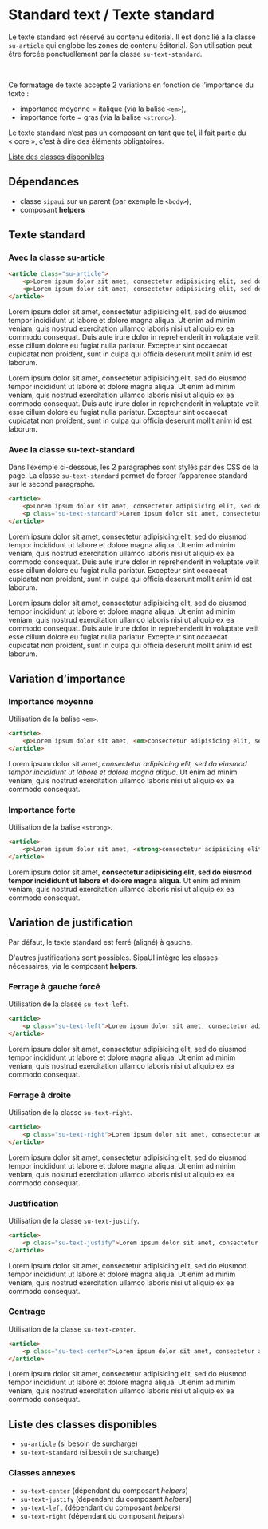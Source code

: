 # Standard text / Texte standard

Le texte standard est réservé au contenu éditorial. Il est donc lié à la classe `su-article` qui englobe les zones de contenu éditorial. Son utilisation peut être forcée ponctuellement par la classe `su-text-standard`.

<br />

Ce formatage de texte accepte 2 variations en fonction de l’importance du texte&nbsp;:
- importance moyenne&nbsp;= italique (via la balise `<em>`),
- importance forte&nbsp;= gras (via la balise `<strong>`).

<div class="alerte">
	<p>Le texte standard n’est pas un composant en tant que tel, il fait partie du «&nbsp;core&nbsp;», c'est à dire des éléments obligatoires.</p>
</div>

<a href="#liste-classes" target="_self" class="link-button">Liste des classes disponibles</a>

<div class="alerte">

## Dépendances
- classe `sipaui` sur un parent (par exemple le `<body>`),
- composant **helpers**</li>

</div>

<!-- STORY -->

## Texte standard

### Avec la classe su-article
 
```html
<article class="su-article">
	<p>Lorem ipsum dolor sit amet, consectetur adipisicing elit, sed do eiusmod tempor incididunt ut labore et dolore magna aliqua. Ut enim ad minim veniam, quis nostrud exercitation ullamco laboris nisi ut aliquip ex ea commodo consequat. Duis aute irure dolor in reprehenderit in voluptate velit esse cillum dolore eu fugiat nulla pariatur. Excepteur sint occaecat cupidatat non proident, sunt in culpa qui officia deserunt mollit anim id est laborum.</p>
	<p>Lorem ipsum dolor sit amet, consectetur adipisicing elit, sed do eiusmod tempor incididunt ut labore et dolore magna aliqua. Ut enim ad minim veniam, quis nostrud exercitation ullamco laboris nisi ut aliquip ex ea commodo consequat. Duis aute irure dolor in reprehenderit in voluptate velit esse cillum dolore eu fugiat nulla pariatur. Excepteur sint occaecat cupidatat non proident, sunt in culpa qui officia deserunt mollit anim id est laborum.</p>
</article>
```

<div class="sipaui">
	<article class="su-article">
		<p>Lorem ipsum dolor sit amet, consectetur adipisicing elit, sed do eiusmod tempor incididunt ut labore et dolore magna aliqua. Ut enim ad minim veniam, quis nostrud exercitation ullamco laboris nisi ut aliquip ex ea commodo consequat. Duis aute irure dolor in reprehenderit in voluptate velit esse cillum dolore eu fugiat nulla pariatur. Excepteur sint occaecat cupidatat non proident, sunt in culpa qui officia deserunt mollit anim id est laborum.</p>
		<p>Lorem ipsum dolor sit amet, consectetur adipisicing elit, sed do eiusmod tempor incididunt ut labore et dolore magna aliqua. Ut enim ad minim veniam, quis nostrud exercitation ullamco laboris nisi ut aliquip ex ea commodo consequat. Duis aute irure dolor in reprehenderit in voluptate velit esse cillum dolore eu fugiat nulla pariatur. Excepteur sint occaecat cupidatat non proident, sunt in culpa qui officia deserunt mollit anim id est laborum.</p>
	</article>
</div>






### Avec la classe su-text-standard

Dans l’exemple ci-dessous, les 2 paragraphes sont stylés par des CSS de la page. La classe `su-text-standard` permet de forcer l’apparence standard sur le second paragraphe.
 
```html
<article>
	<p>Lorem ipsum dolor sit amet, consectetur adipisicing elit, sed do eiusmod tempor incididunt ut labore et dolore magna aliqua. Ut enim ad minim veniam, quis nostrud exercitation ullamco laboris nisi ut aliquip ex ea commodo consequat. Duis aute irure dolor in reprehenderit in voluptate velit esse cillum dolore eu fugiat nulla pariatur. Excepteur sint occaecat cupidatat non proident, sunt in culpa qui officia deserunt mollit anim id est laborum.</p>
	<p class="su-text-standard">Lorem ipsum dolor sit amet, consectetur adipisicing elit, sed do eiusmod tempor incididunt ut labore et dolore magna aliqua. Ut enim ad minim veniam, quis nostrud exercitation ullamco laboris nisi ut aliquip ex ea commodo consequat. Duis aute irure dolor in reprehenderit in voluptate velit esse cillum dolore eu fugiat nulla pariatur. Excepteur sint occaecat cupidatat non proident, sunt in culpa qui officia deserunt mollit anim id est laborum.</p>
</article>
```

<div class="sipaui">
	<article class="surcharge-paragraphe">
		<p>Lorem ipsum dolor sit amet, consectetur adipisicing elit, sed do eiusmod tempor incididunt ut labore et dolore magna aliqua. Ut enim ad minim veniam, quis nostrud exercitation ullamco laboris nisi ut aliquip ex ea commodo consequat. Duis aute irure dolor in reprehenderit in voluptate velit esse cillum dolore eu fugiat nulla pariatur. Excepteur sint occaecat cupidatat non proident, sunt in culpa qui officia deserunt mollit anim id est laborum.</p>
		<p class="su-text-standard">Lorem ipsum dolor sit amet, consectetur adipisicing elit, sed do eiusmod tempor incididunt ut labore et dolore magna aliqua. Ut enim ad minim veniam, quis nostrud exercitation ullamco laboris nisi ut aliquip ex ea commodo consequat. Duis aute irure dolor in reprehenderit in voluptate velit esse cillum dolore eu fugiat nulla pariatur. Excepteur sint occaecat cupidatat non proident, sunt in culpa qui officia deserunt mollit anim id est laborum.</p>
	</article>
</div>









## Variation d’importance

### Importance moyenne

Utilisation de la balise `<em>`.
 
```html
<article>
	<p>Lorem ipsum dolor sit amet, <em>consectetur adipisicing elit, sed do eiusmod tempor incididunt ut labore et dolore magna aliqua</em>. Ut enim ad minim veniam, quis nostrud exercitation ullamco laboris nisi ut aliquip ex ea commodo consequat.</p>
</article>
```

<div class="sipaui">
	<article class="su-article">
		<p>Lorem ipsum dolor sit amet, <em>consectetur adipisicing elit, sed do eiusmod tempor incididunt ut labore et dolore magna aliqua</em>. Ut enim ad minim veniam, quis nostrud exercitation ullamco laboris nisi ut aliquip ex ea commodo consequat.</p>
	</article>
</div>

### Importance forte

Utilisation de la balise `<strong>`.

```html
<article>
	<p>Lorem ipsum dolor sit amet, <strong>consectetur adipisicing elit, sed do eiusmod tempor incididunt ut labore et dolore magna aliqua</strong>. Ut enim ad minim veniam, quis nostrud exercitation ullamco laboris nisi ut aliquip ex ea commodo consequat.</p>
</article>
```

<div class="sipaui">
	<article class="su-article">
		<p>Lorem ipsum dolor sit amet, <strong>consectetur adipisicing elit, sed do eiusmod tempor incididunt ut labore et dolore magna aliqua</strong>. Ut enim ad minim veniam, quis nostrud exercitation ullamco laboris nisi ut aliquip ex ea commodo consequat.</p>
	</article>
</div>








## Variation de justification

Par défaut, le texte standard est ferré (aligné) à gauche.

D'autres justifications sont possibles. SipaUI intègre les classes nécessaires, via le composant **helpers**.

### Ferrage à gauche forcé
 
Utilisation de la classe `su-text-left`.

```html
<article>
	<p class="su-text-left">Lorem ipsum dolor sit amet, consectetur adipisicing elit, sed do eiusmod tempor incididunt ut labore et dolore magna aliqua. Ut enim ad minim veniam, quis nostrud exercitation ullamco laboris nisi ut aliquip ex ea commodo consequat.</p>
</article>
```

<div class="sipaui">
	<article class="su-article">
		<p class="su-text-left">Lorem ipsum dolor sit amet, consectetur adipisicing elit, sed do eiusmod tempor incididunt ut labore et dolore magna aliqua. Ut enim ad minim veniam, quis nostrud exercitation ullamco laboris nisi ut aliquip ex ea commodo consequat.</p>
	</article>
</div>


### Ferrage à droite

Utilisation de la classe `su-text-right`.

 
```html
<article>
	<p class="su-text-right">Lorem ipsum dolor sit amet, consectetur adipisicing elit, sed do eiusmod tempor incididunt ut labore et dolore magna aliqua. Ut enim ad minim veniam, quis nostrud exercitation ullamco laboris nisi ut aliquip ex ea commodo consequat.</p>
</article>
```

<div class="sipaui">
	<article class="su-article">
		<p class="su-text-right">Lorem ipsum dolor sit amet, consectetur adipisicing elit, sed do eiusmod tempor incididunt ut labore et dolore magna aliqua. Ut enim ad minim veniam, quis nostrud exercitation ullamco laboris nisi ut aliquip ex ea commodo consequat.</p>
	</article>
</div>


### Justification

Utilisation de la classe `su-text-justify`.

```html
<article>
	<p class="su-text-justify">Lorem ipsum dolor sit amet, consectetur adipisicing elit, sed do eiusmod tempor incididunt ut labore et dolore magna aliqua. Ut enim ad minim veniam, quis nostrud exercitation ullamco laboris nisi ut aliquip ex ea commodo consequat.</p>
</article>
```

<div class="sipaui">
	<article class="su-article">
		<p class="su-text-justify">Lorem ipsum dolor sit amet, consectetur adipisicing elit, sed do eiusmod tempor incididunt ut labore et dolore magna aliqua. Ut enim ad minim veniam, quis nostrud exercitation ullamco laboris nisi ut aliquip ex ea commodo consequat.</p>
	</article>
</div>


### Centrage

Utilisation de la classe `su-text-center`.

 
```html
<article>
	<p class="su-text-center">Lorem ipsum dolor sit amet, consectetur adipisicing elit, sed do eiusmod tempor incididunt ut labore et dolore magna aliqua. Ut enim ad minim veniam, quis nostrud exercitation ullamco laboris nisi ut aliquip ex ea commodo consequat.</p>
</article>
```

<div class="sipaui">
	<article class="su-article">
		<p class="su-text-center">Lorem ipsum dolor sit amet, consectetur adipisicing elit, sed do eiusmod tempor incididunt ut labore et dolore magna aliqua. Ut enim ad minim veniam, quis nostrud exercitation ullamco laboris nisi ut aliquip ex ea commodo consequat.</p>
	</article>
</div>



<div id="liste-classes">

## Liste des classes disponibles
- `su-article` (si besoin de surcharge)
- `su-text-standard` (si besoin de surcharge)

### Classes annexes
- `su-text-center` (dépendant du composant *helpers*)
- `su-text-justify` (dépendant du composant *helpers*)
- `su-text-left` (dépendant du composant *helpers*)
- `su-text-right` (dépendant du composant *helpers*)

</div>
